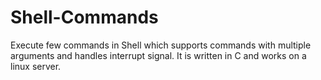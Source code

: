 # Shell-Commands
Execute few commands in Shell which supports commands with multiple arguments and handles interrupt signal. It is written in C and works on a linux server.
